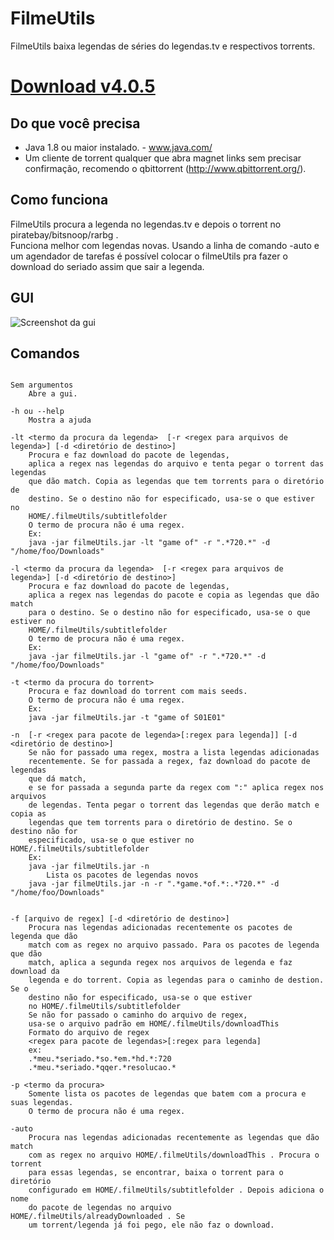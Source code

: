 FilmeUtils
====================

FilmeUtils baixa legendas de séries do legendas.tv e respectivos torrents.   

[Download v4.0.5](https://github.com/beothorn/FilmeUtils/releases/download/4.0.5/filmeUtils.jar)
=============


Do que você precisa  
--------------------- 
 - Java 1.8 ou maior instalado. - www.java.com/  
 - Um cliente de torrent qualquer que abra magnet links sem precisar confirmação, recomendo o qbittorrent (http://www.qbittorrent.org/).  

Como funciona  
---------------------
FilmeUtils procura a legenda no legendas.tv e depois o torrent no piratebay/bitsnoop/rarbg .  
Funciona melhor com legendas novas. Usando a linha de comando -auto e um agendador de tarefas
é possível colocar o filmeUtils pra fazer o download do seriado assim que sair a legenda.  

GUI  
---------------------

![Screenshot da gui](https://raw.github.com/beothorn/FilmeUtils/master/gui.png "GUI")  

Comandos  
---------------------

<pre><code>
Sem argumentos  
	Abre a gui.  

-h ou --help  
	Mostra a ajuda  

-lt &lt;termo da procura da legenda&gt;  [-r &lt;regex para arquivos de legenda&gt;] [-d &lt;diretório de destino&gt;]  
	Procura e faz download do pacote de legendas,  
	aplica a regex nas legendas do arquivo e tenta pegar o torrent das legendas  
	que dão match. Copia as legendas que tem torrents para o diretório de  
	destino. Se o destino não for especificado, usa-se o que estiver no   
	HOME/.filmeUtils/subtitlefolder  
	O termo de procura não é uma regex.    
	Ex:  
	java -jar filmeUtils.jar -lt "game of" -r ".*720.*" -d "/home/foo/Downloads"  

-l &lt;termo da procura da legenda&gt;  [-r &lt;regex para arquivos de legenda&gt;] [-d &lt;diretório de destino&gt;]  
	Procura e faz download do pacote de legendas,   
	aplica a regex nas legendas do pacote e copia as legendas que dão match  
	para o destino. Se o destino não for especificado, usa-se o que estiver no  
	HOME/.filmeUtils/subtitlefolder  
	O termo de procura não é uma regex.
	Ex:  
	java -jar filmeUtils.jar -l "game of" -r ".*720.*" -d "/home/foo/Downloads"     

-t &lt;termo da procura do torrent&gt;  
	Procura e faz download do torrent com mais seeds.  
	O termo de procura não é uma regex.      
	Ex:  
	java -jar filmeUtils.jar -t "game of S01E01"  

-n  [-r &lt;regex para pacote de legenda&gt;[:regex para legenda]] [-d &lt;diretório de destino&gt;]  
	Se não for passado uma regex, mostra a lista legendas adicionadas  
	recentemente. Se for passada a regex, faz download do pacote de legendas  
	que dá match,  
	e se for passada a segunda parte da regex com ":" aplica regex nos arquivos  
	de legendas. Tenta pegar o torrent das legendas que derão match e copia as  
	legendas que tem torrents para o diretório de destino. Se o destino não for  
	especificado, usa-se o que estiver no HOME/.filmeUtils/subtitlefolder    
	Ex:  
	java -jar filmeUtils.jar -n  
		Lista os pacotes de legendas novos
	java -jar filmeUtils.jar -n -r ".*game.*of.*:.*720.*" -d "/home/foo/Downloads"  


-f [arquivo de regex] [-d &lt;diretório de destino&gt;]  
	Procura nas legendas adicionadas recentemente os pacotes de legenda que dão  
	match com as regex no arquivo passado. Para os pacotes de legenda que dão  
	match, aplica a segunda regex nos arquivos de legenda e faz download da    
	legenda e do torrent. Copia as legendas para o caminho de destion. Se o  
	destino não for	especificado, usa-se o que estiver  
	no HOME/.filmeUtils/subtitlefolder   
	Se não for passado o caminho do arquivo de regex,  
	usa-se o arquivo padrão em HOME/.filmeUtils/downloadThis  
	Formato do arquivo de regex  
	&lt;regex para pacote de legendas&gt;[:regex para legenda]  
	ex:  
	.*meu.*seriado.*so.*em.*hd.*:720  
	.*meu.*seriado.*qqer.*resolucao.*  

-p &lt;termo da procura&gt;  
	Somente lista os pacotes de legendas que batem com a procura e suas legendas.  
	O termo de procura não é uma regex.   
	
-auto
	Procura nas legendas adicionadas recentemente as legendas que dão match  
	com as regex no arquivo HOME/.filmeUtils/downloadThis . Procura o torrent  
	para essas legendas, se encontrar, baixa o torrent para o diretório  
	configurado em HOME/.filmeUtils/subtitlefolder . Depois adiciona o nome  
	do pacote de legendas no arquivo HOME/.filmeUtils/alreadyDownloaded . Se  
	um torrent/legenda já foi pego, ele não faz o download.
</code></pre>
